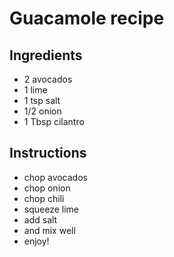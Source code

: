 # Guacamole recipe


## Ingredients

- 2 avocados
- 1 lime
- 1 tsp salt
- 1/2 onion
- 1 Tbsp cilantro


## Instructions

- chop avocados
- chop onion
- chop chili
- squeeze lime
- add salt
- and mix well
- enjoy!

